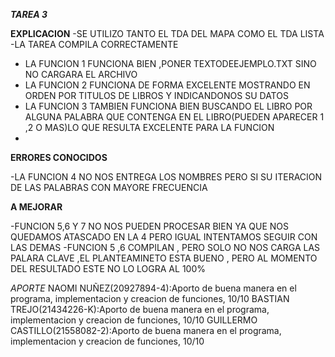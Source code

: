 

*********************************TAREA 3*********************************


**EXPLICACION**
-SE UTILIZO TANTO EL TDA DEL MAPA COMO EL TDA LISTA
-LA TAREA COMPILA CORRECTAMENTE
- LA FUNCION 1 FUNCIONA BIEN ,PONER TEXTODEEJEMPLO.TXT SINO NO CARGARA EL ARCHIVO
- LA FUNCION 2 FUNCIONA DE FORMA EXCELENTE MOSTRANDO EN ORDEN POR TITULOS DE LIBROS Y INDICANDONOS SU DATOS
- LA FUNCION 3 TAMBIEN FUNCIONA BIEN BUSCANDO EL LIBRO POR ALGUNA PALABRA QUE CONTENGA EN EL LIBRO(PUEDEN APARECER 1 ,2 O MAS)LO QUE RESULTA EXCELENTE PARA LA FUNCION
- 


**ERRORES CONOCIDOS**

-LA FUNCION 4 NO NOS ENTREGA LOS NOMBRES PERO SI SU ITERACION DE LAS PALABRAS CON MAYORE FRECUENCIA




**A MEJORAR**

-FUNCION 5,6 Y 7 NO NOS PUEDEN PROCESAR BIEN YA QUE NOS QUEDAMOS ATASCADO EN LA 4 PERO IGUAL INTENTAMOS SEGUIR CON LAS DEMAS 
-FUNCION 5 ,6 COMPILAN , PERO SOLO NO NOS CARGA LAS PALARA CLAVE ,EL PLANTEAMINETO ESTA BUENO , PERO AL MOMENTO DEL RESULTADO ESTE NO LO LOGRA AL 100%



*APORTE*
NAOMI NUÑEZ(20927894-4):Aporto de buena manera en el programa, implementacion y creacion de funciones, 10/10
BASTIAN TREJO(21434226-K):Aporto de buena manera en el programa, implementacion y creacion de funciones, 10/10
GUILLERMO CASTILLO(21558082-2):Aporto de buena manera en el programa, implementacion y creacion de funciones, 10/10